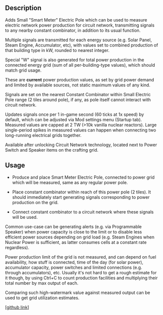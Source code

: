 ## Description

Adds Small "Smart Meter" Electric Pole which can be used to measure electric network power production for circuit network, transmitting signals to any nearby constant combinator, in addition to its usual function.

Multiple signals are transmitted for each energy source (e.g. Solar Panel, Steam Engine, Accumulator, etc), with values set to combined production of that building type in kW, rounded to nearest integer.

Special "W" signal is also generated for total power production in the connected energy grid (sum of all per-building-type values), which should match grid usage.

These are **current** power production values, as set by grid power demand and limited by available sources, not static maximum values of any kind.

Signals are set on the nearest Constant Combinator within Small Electric Pole range (2 tiles around pole), if any, as pole itself cannot interact with circuit network.

Updates signals once per 1 in-game second (60 ticks at 1x speed) by default, which can be adjusted via Mod settings menu (Startup tab).
Measured values are capped at 2 TW (>10k vanilla nuclear reactors).
Large single-period spikes in measured values can happen when connecting two long-running electrical grids together.

Available after unlocking Circuit Network technology, located next to Power Switch and Speaker items on the crafting grid.


## Usage

- Produce and place Smart Meter Electric Pole, connected to power grid which will be measured, same as any regular power pole.

- Place constant combinator within reach of this power pole (2 tiles).
  It should immediately start generating signals corresponding to power production on the grid.

- Connect constant combinator to a circuit network where these signals will be used.

Common use-case can be generating alerts (e.g. via Programmable Speaker) when power capacity is close to the limit or to disable less efficient power sources depending on grid load (e.g. Steam Engines when Nuclear Power is sufficient, as latter consumes cells at a constant rate regardless).

Power production limit of the grid is not measured, and can depend on fuel availability, how stuff is connected, time of the day (for solar power), accumulator capacity, power switches and limited connections (e.g. through accumulators), etc.
Usually it's not hard to get a rough estimate for it though, by using Ctrl+C to count production facilities and multiplying their total number by max output of each.

Comparing such high-watermark value against measured output can be used to get grid utilization estimates.

[[github link](https://github.com/mk-fg/games/tree/master/factorio/Circuit_Power_Measurement_Pole)]

